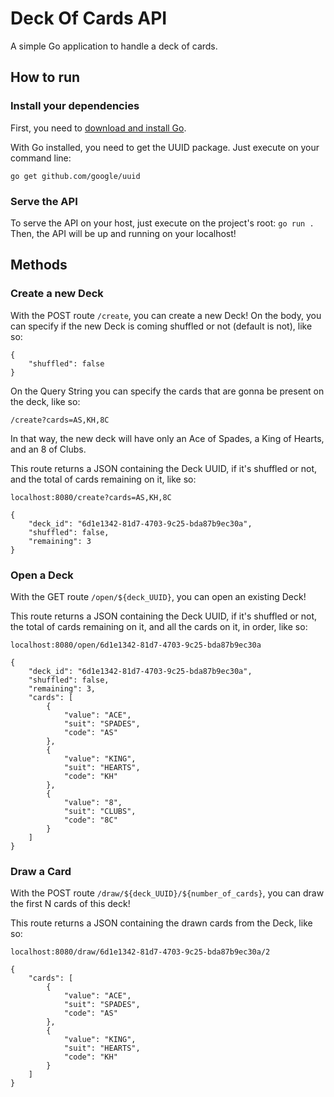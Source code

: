 # Deck Of Cards API
A simple Go application to handle a deck of cards.

## How to run
### Install your dependencies
First, you need to [download and install Go](https://golang.org/dl/).

With Go installed, you need to get the UUID package. Just execute on your command line:

`go get github.com/google/uuid`

### Serve the API
To serve the API on your host, just execute on the project's root:
`go run .`
Then, the API will be up and running on your localhost!

## Methods
### Create a new Deck
With the POST route `/create`, you can create a new Deck! On the body, you can specify if the new Deck is coming shuffled or not (default is not), like so:
```
{
	"shuffled": false
}
```
On the Query String you can specify the cards that are gonna be present on the deck, like so:

`/create?cards=AS,KH,8C`

In that way, the new deck will have only an Ace of Spades, a King of Hearts, and an 8 of Clubs.

This route returns a JSON containing the Deck UUID, if it's shuffled or not, and the total of cards remaining on it, like so:

`localhost:8080/create?cards=AS,KH,8C`
```
{
    "deck_id": "6d1e1342-81d7-4703-9c25-bda87b9ec30a",
    "shuffled": false,
    "remaining": 3
}
```

### Open a Deck
With the GET route `/open/${deck_UUID}`, you can open an existing Deck! 

This route returns a JSON containing the Deck UUID, if it's shuffled or not, the total of cards remaining on it, and all the cards on it, in order, like so:

`localhost:8080/open/6d1e1342-81d7-4703-9c25-bda87b9ec30a`
```
{
    "deck_id": "6d1e1342-81d7-4703-9c25-bda87b9ec30a",
    "shuffled": false,
    "remaining": 3,
    "cards": [
        {
            "value": "ACE",
            "suit": "SPADES",
            "code": "AS"
        },
        {
            "value": "KING",
            "suit": "HEARTS",
            "code": "KH"
        },
        {
            "value": "8",
            "suit": "CLUBS",
            "code": "8C"
        }
    ]
}
``` 

### Draw a Card
With the POST route `/draw/${deck_UUID}/${number_of_cards}`, you can draw the first N cards of this deck! 

This route returns a JSON containing the drawn cards from the Deck, like so:

`localhost:8080/draw/6d1e1342-81d7-4703-9c25-bda87b9ec30a/2`
```
{
    "cards": [
        {
            "value": "ACE",
            "suit": "SPADES",
            "code": "AS"
        },
        {
            "value": "KING",
            "suit": "HEARTS",
            "code": "KH"
        }
    ]
}
```